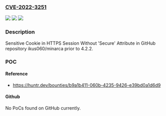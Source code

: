 ### [CVE-2022-3251](https://cve.mitre.org/cgi-bin/cvename.cgi?name=CVE-2022-3251)
![](https://img.shields.io/static/v1?label=Product&message=ikus060%2Fminarca&color=blue)
![](https://img.shields.io/static/v1?label=Version&message=n%2Fa&color=blue)
![](https://img.shields.io/static/v1?label=Vulnerability&message=CWE-614%20Sensitive%20Cookie%20in%20HTTPS%20Session%20Without%20'Secure'%20Attribute&color=brighgreen)

### Description

Sensitive Cookie in HTTPS Session Without 'Secure' Attribute in GitHub repository ikus060/minarca prior to 4.2.2.

### POC

#### Reference
- https://huntr.dev/bounties/b9a1b411-060b-4235-9426-e39bd0a1d6d9

#### Github
No PoCs found on GitHub currently.

